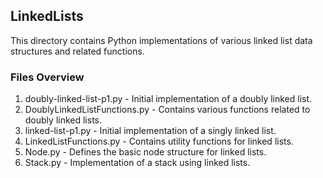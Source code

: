 ## LinkedLists

This directory contains Python implementations of various linked list data structures and related functions.

### Files Overview

1. doubly-linked-list-p1.py - Initial implementation of a doubly linked list.
2. DoublyLinkedListFunctions.py - Contains various functions related to doubly linked lists.
3. linked-list-p1.py - Initial implementation of a singly linked list.
4. LinkedListFunctions.py - Contains utility functions for linked lists.
5. Node.py - Defines the basic node structure for linked lists.
6. Stack.py - Implementation of a stack using linked lists.
